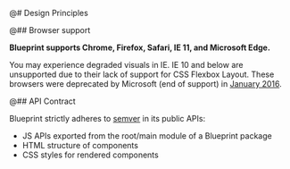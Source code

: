 @# Design Principles

@## Browser support

**Blueprint supports Chrome, Firefox, Safari, IE 11, and Microsoft Edge.**

You may experience degraded visuals in IE.
IE 10 and below are unsupported due to their lack of support for CSS Flexbox Layout.
These browsers were deprecated by Microsoft (end of support) in [January 2016](https://www.microsoft.com/en-us/WindowsForBusiness/End-of-IE-support).

@## API Contract

Blueprint strictly adheres to [semver](https://semver.org/) in its public APIs:

- JS APIs exported from the root/main module of a Blueprint package
- HTML structure of components
- CSS styles for rendered components
